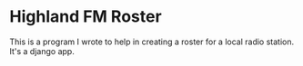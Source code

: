 # Highland FM Roster

This is a program I wrote to help in creating a roster for a local radio station. It's a django app.
